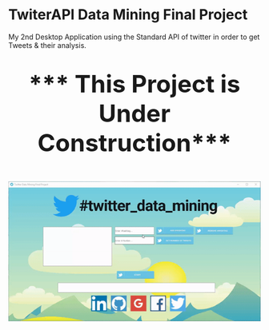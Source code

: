 # TwiterAPI Data Mining Final Project
My 2nd Desktop Application using the Standard API of twitter in order to get Tweets & their analysis.

<h1><p>
<center><font size=72><b>*** This Project is Under Construction***
  </p></h1>
<img src="https://github.com/natylaza89/TwiterAPI_Data_Mining/blob/master/twitter.gif">  
  
